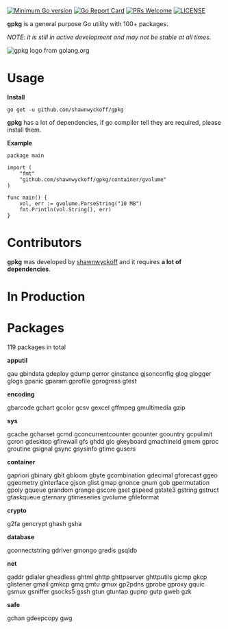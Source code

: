 [![Minimum Go version](https://img.shields.io/badge/go-1.13.0+-9cf.svg)](#go-version-requirements)
[![Go Report Card](https://goreportcard.com/badge/github.com/shawnwyckoff/gpkg)](https://goreportcard.com/report/github.com/shawnwyckoff/gpkg)
[![PRs Welcome](https://img.shields.io/badge/PRs-welcome-brightgreen.svg)](https://github.com/shawnwyckoff/gpkg/pulls)
[![LICENSE](https://img.shields.io/badge/license-MIT-blue.svg)](LICENSE)

**gpkg** is a general purpose Go utility with 100+ packages.

*NOTE: it is still in active development and may not be stable at all times.*

![gpkg logo from golang.org](https://github.com/shawnwyckoff/gpkg/raw/master/gophermart.png)

# Usage

**Install**

```
go get -u github.com/shawnwyckoff/gpkg
```

**gpkg** has a lot of dependencies, if go compiler tell they are required, please install them.

**Example**

```
package main

import (
	"fmt"
	"github.com/shawnwyckoff/gpkg/container/gvolume"
)

func main() {
	vol, err := gvolume.ParseString("10 MB")
	fmt.Println(vol.String(), err)
}
```

# Contributors

**gpkg** was developed by [shawnwyckoff](https://github.com/shawnwyckoff) and it requires **a lot of dependencies**.

# In Production

# Packages

119 packages in total

**apputil**

gau  gbindata  gdeploy  gdump  gerror  ginstance  gjsonconfig  glog  glogger  glogs  gpanic  gparam  gprofile  gprogress  gtest

**encoding**

gbarcode  gchart  gcolor  gcsv  gexcel  gffmpeg  gmultimedia  gzip

**sys**

gcache  gcharset  gcmd  gconcurrentcounter  gcounter  gcountry  gcpulimit  gcron  gdesktop  gfirewall  gfs  ghdd  gio  gkeyboard  gmachineid  gmem  gproc  groutine  gsignal  gsync  gsysinfo  gtime  gusers

**container**

gapriori  gbinary  gbit  gbloom  gbyte  gcombination  gdecimal  gforecast  ggeo  ggeometry  ginterface  gjson  glist  gmap  gnonce  gnum  gob  gpermutation  gpoly  gqueue  grandom  grange  gscore  gset  gspeed  gstate3  gstring  gstruct  gtaskqueue  gternary  gtimeseries  gvolume  gfileformat

**crypto**

g2fa  gencrypt  ghash  gsha

**database**

gconnectstring  gdriver  gmongo  gredis  gsqldb

**net**

gaddr  gdialer  gheadless  ghtml  ghttp  ghttpserver  ghttputils  gicmp  gkcp  glistener  gmail  gmkcp  gmq  gmtu  gmux  gp2pdns  gprobe  gproxy  gquic  gsmux  gsniffer  gsocks5  gssh  gtun  gtuntap  gupnp  gutp  gweb  gzk

**safe**

gchan  gdeepcopy  gwg